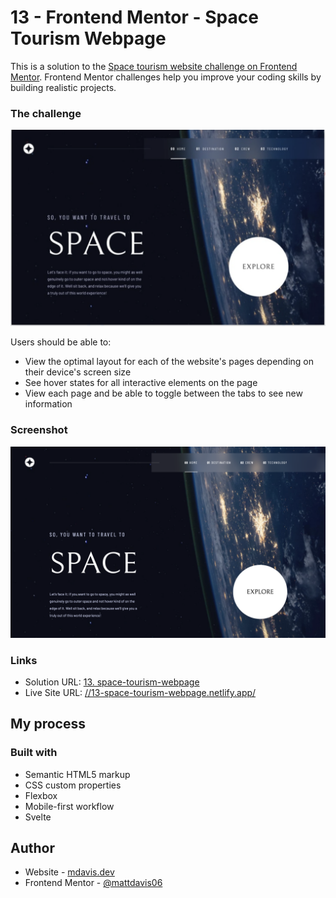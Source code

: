 # 13 - Frontend Mentor - Space Tourism Webpage

This is a solution to the [Space tourism website challenge on Frontend Mentor](https://www.frontendmentor.io/challenges/space-tourism-multipage-website-gRWj1URZ3). Frontend Mentor challenges help you improve your coding skills by building realistic projects.

### The challenge

![Design preview for the Space Tourism challenge coding challenge](./desktop-preview.jpg)

Users should be able to:

- View the optimal layout for each of the website's pages depending on their device's screen size
- See hover states for all interactive elements on the page
- View each page and be able to toggle between the tabs to see new information

### Screenshot

![](./screenshot.jpg)

### Links

- Solution URL: [13. space-tourism-webpage](https://github.com/mattdavis06/Frontend-Mentor-Projects/tree/main/13.%20space-tourism-webpage)
- Live Site URL: [//13-space-tourism-webpage.netlify.app/](https://13-space-tourism-webpage.netlify.app/)

## My process

### Built with

- Semantic HTML5 markup
- CSS custom properties
- Flexbox
- Mobile-first workflow
- Svelte

## Author

- Website - [mdavis.dev](https://www.mdavis.dev)
- Frontend Mentor - [@mattdavis06](https://www.frontendmentor.io/profile/mattdavis06)
